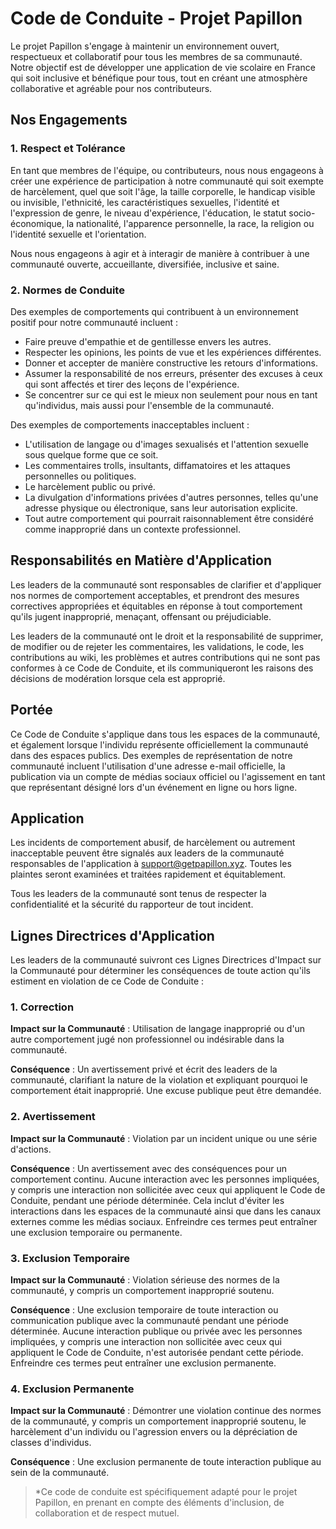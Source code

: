 # Code de Conduite - Projet Papillon

Le projet Papillon s'engage à maintenir un environnement ouvert, respectueux et collaboratif pour tous les membres de sa communauté. Notre objectif est de développer une application de vie scolaire en France qui soit inclusive et bénéfique pour tous, tout en créant une atmosphère collaborative et agréable pour nos contributeurs.

## Nos Engagements

### 1. Respect et Tolérance

En tant que membres de l'équipe, ou contributeurs, nous nous engageons à créer une expérience de participation à notre communauté qui soit exempte de harcèlement, quel que soit l'âge, la taille corporelle, le handicap visible ou invisible, l'ethnicité, les caractéristiques sexuelles, l'identité et l'expression de genre, le niveau d'expérience, l'éducation, le statut socio-économique, la nationalité, l'apparence personnelle, la race, la religion ou l'identité sexuelle et l'orientation.

Nous nous engageons à agir et à interagir de manière à contribuer à une communauté ouverte, accueillante, diversifiée, inclusive et saine.

### 2. Normes de Conduite

Des exemples de comportements qui contribuent à un environnement positif pour notre communauté incluent :

- Faire preuve d'empathie et de gentillesse envers les autres.
- Respecter les opinions, les points de vue et les expériences différentes.
- Donner et accepter de manière constructive les retours d'informations.
- Assumer la responsabilité de nos erreurs, présenter des excuses à ceux qui sont affectés et tirer des leçons de l'expérience.
- Se concentrer sur ce qui est le mieux non seulement pour nous en tant qu'individus, mais aussi pour l'ensemble de la communauté.

Des exemples de comportements inacceptables incluent :

- L'utilisation de langage ou d'images sexualisés et l'attention sexuelle sous quelque forme que ce soit.
- Les commentaires trolls, insultants, diffamatoires et les attaques personnelles ou politiques.
- Le harcèlement public ou privé.
- La divulgation d'informations privées d'autres personnes, telles qu'une adresse physique ou électronique, sans leur autorisation explicite.
- Tout autre comportement qui pourrait raisonnablement être considéré comme inapproprié dans un contexte professionnel.

## Responsabilités en Matière d'Application

Les leaders de la communauté sont responsables de clarifier et d'appliquer nos normes de comportement acceptables, et prendront des mesures correctives appropriées et équitables en réponse à tout comportement qu'ils jugent inapproprié, menaçant, offensant ou préjudiciable.

Les leaders de la communauté ont le droit et la responsabilité de supprimer, de modifier ou de rejeter les commentaires, les validations, le code, les contributions au wiki, les problèmes et autres contributions qui ne sont pas conformes à ce Code de Conduite, et ils communiqueront les raisons des décisions de modération lorsque cela est approprié.

## Portée

Ce Code de Conduite s'applique dans tous les espaces de la communauté, et également lorsque l'individu représente officiellement la communauté dans des espaces publics. Des exemples de représentation de notre communauté incluent l'utilisation d'une adresse e-mail officielle, la publication via un compte de médias sociaux officiel ou l'agissement en tant que représentant désigné lors d'un événement en ligne ou hors ligne.

## Application

Les incidents de comportement abusif, de harcèlement ou autrement inacceptable peuvent être signalés aux leaders de la communauté responsables de l'application à <support@getpapillon.xyz>.
Toutes les plaintes seront examinées et traitées rapidement et équitablement.

Tous les leaders de la communauté sont tenus de respecter la confidentialité et la sécurité du rapporteur de tout incident.

## Lignes Directrices d'Application

Les leaders de la communauté suivront ces Lignes Directrices d'Impact sur la Communauté pour déterminer les conséquences de toute action qu'ils estiment en violation de ce Code de Conduite :

### 1. Correction

**Impact sur la Communauté** : Utilisation de langage inapproprié ou d'un autre comportement jugé non professionnel ou indésirable dans la communauté.

**Conséquence** : Un avertissement privé et écrit des leaders de la communauté, clarifiant la nature de la violation et expliquant pourquoi le comportement était inapproprié. Une excuse publique peut être demandée.

### 2. Avertissement

**Impact sur la Communauté** : Violation par un incident unique ou une série d'actions.

**Conséquence** : Un avertissement avec des conséquences pour un comportement continu. Aucune interaction avec les personnes impliquées, y compris une interaction non sollicitée avec ceux qui appliquent le Code de Conduite, pendant une période déterminée. Cela inclut d'éviter les interactions dans les espaces de la communauté ainsi que dans les canaux externes comme les médias sociaux. Enfreindre ces termes peut entraîner une exclusion temporaire ou permanente.

### 3. Exclusion Temporaire

**Impact sur la Communauté** : Violation sérieuse des normes de la communauté, y compris un comportement inapproprié soutenu.

**Conséquence** : Une exclusion temporaire de toute interaction ou communication publique avec la communauté pendant une période déterminée. Aucune interaction publique ou privée avec les personnes impliquées, y compris une interaction non sollicitée avec ceux qui appliquent le Code de Conduite, n'est autorisée pendant cette période. Enfreindre ces termes peut entraîner une exclusion permanente.

### 4. Exclusion Permanente

**Impact sur la Communauté** : Démontrer une violation continue des normes de la communauté, y compris un comportement inapproprié soutenu, le harcèlement d'un individu ou l'agression envers ou la dépréciation de classes d'individus.

**Conséquence** : Une exclusion permanente de toute interaction publique au sein de la communauté.

> \*Ce code de conduite est spécifiquement adapté pour le projet Papillon, en prenant en compte des éléments d'inclusion, de collaboration et de respect mutuel.
